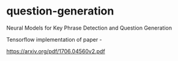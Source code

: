 # question-generation
Neural Models for Key Phrase Detection and Question Generation


Tensorflow implementation of paper -


https://arxiv.org/pdf/1706.04560v2.pdf
